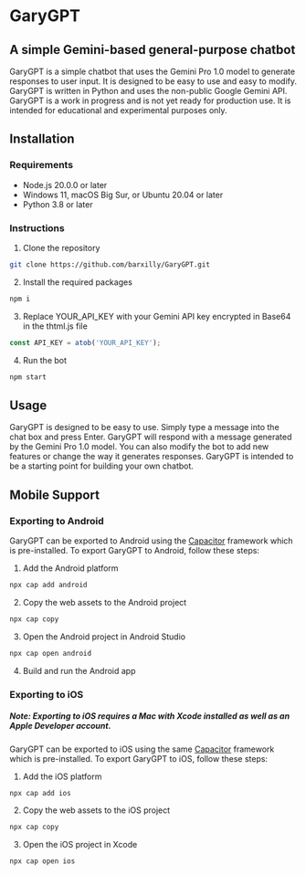 # GaryGPT
## A simple Gemini-based general-purpose chatbot
GaryGPT is a simple chatbot that uses the Gemini Pro 1.0 model to generate responses to user input. It is designed to be easy to use and easy to modify. GaryGPT is written in Python and uses the non-public Google Gemini API. GaryGPT is a work in progress and is not yet ready for production use. It is intended for educational and experimental purposes only.
## Installation
### Requirements
- Node.js 20.0.0 or later
- Windows 11, macOS Big Sur, or Ubuntu 20.04 or later
- Python 3.8 or later
### Instructions
1. Clone the repository
```bash
git clone https://github.com/barxilly/GaryGPT.git
```
2. Install the required packages
```bash
npm i
```
3. Replace YOUR_API_KEY with your Gemini API key encrypted in Base64 in the thtml.js file
```javascript
const API_KEY = atob('YOUR_API_KEY');
```
4. Run the bot
```bash
npm start
```
## Usage
GaryGPT is designed to be easy to use. Simply type a message into the chat box and press Enter. GaryGPT will respond with a message generated by the Gemini Pro 1.0 model. You can also modify the bot to add new features or change the way it generates responses. GaryGPT is intended to be a starting point for building your own chatbot.
## Mobile Support
### Exporting to Android
GaryGPT can be exported to Android using the [Capacitor](https://capacitorjs.com/) framework which is pre-installed. To export GaryGPT to Android, follow these steps:
1. Add the Android platform
```bash
npx cap add android
```
2. Copy the web assets to the Android project
```bash
npx cap copy
```
3. Open the Android project in Android Studio
```bash
npx cap open android
```
4. Build and run the Android app

### Exporting to iOS
##### Note: Exporting to iOS requires a Mac with Xcode installed as well as an Apple Developer account.
GaryGPT can be exported to iOS using the same [Capacitor](https://capacitorjs.com/) framework which is pre-installed. To export GaryGPT to iOS, follow these steps:
1. Add the iOS platform
```bash
npx cap add ios
```
2. Copy the web assets to the iOS project
```bash
npx cap copy
```
3. Open the iOS project in Xcode
```bash
npx cap open ios
```